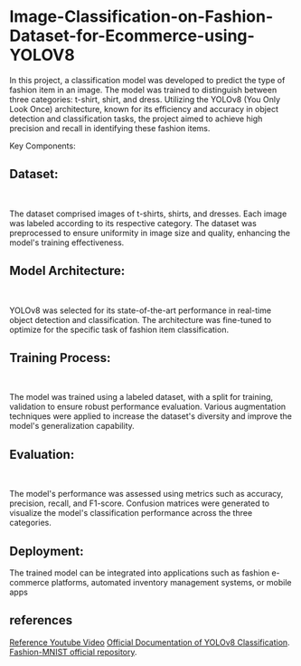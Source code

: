 # Image-Classification-on-Fashion-Dataset-for-Ecommerce-using-YOLOV8
In this project, a classification model was developed to predict the type of fashion item in an image. The model was trained to distinguish between three categories: t-shirt, shirt, and dress. Utilizing the YOLOv8 (You Only Look Once) architecture, known for its efficiency and accuracy in object detection and classification tasks, the project aimed to achieve high precision and recall in identifying these fashion items.<br>

Key Components:<br>
<h2>Dataset:</h2><br>

The dataset comprised images of t-shirts, shirts, and dresses. Each image was labeled according to its respective category.
The dataset was preprocessed to ensure uniformity in image size and quality, enhancing the model's training effectiveness.
<h2>Model Architecture:</h2><br>

YOLOv8 was selected for its state-of-the-art performance in real-time object detection and classification.
The architecture was fine-tuned to optimize for the specific task of fashion item classification.
<h2>Training Process:</h2><br>

The model was trained using a labeled dataset, with a split for training, validation to ensure robust performance evaluation.
Various augmentation techniques were applied to increase the dataset's diversity and improve the model's generalization capability.
<h2>Evaluation:</h2><br>

The model's performance was assessed using metrics such as accuracy, precision, recall, and F1-score.
Confusion matrices were generated to visualize the model's classification performance across the three categories.
<h2>Deployment:</h2>

The trained model can be integrated into applications such as fashion e-commerce platforms, automated inventory management systems, or mobile apps
## references
[Reference Youtube Video](https://www.youtube.com/playlist?list=PLv8Cp2NvcY8ClWpGlPJ9tmBmUhlA94Umy)
[Official Documentation of YOLOv8 Classification](https://docs.ultralytics.com/tasks/classify/).
[Fashion-MNIST official repository](https://github.com/zalandoresearch/fashion-mnist).

